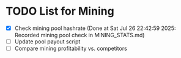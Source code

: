 # TODO List for Mining

- [x] Check mining pool hashrate  (Done at Sat Jul 26 22:42:59 2025: Recorded mining pool check in MINING_STATS.md)
- [ ] Update pool payout script
- [ ] Compare mining profitability vs. competitors